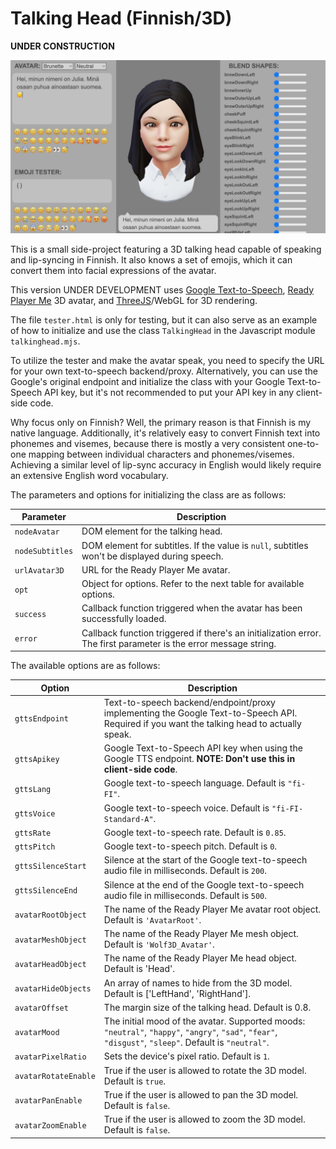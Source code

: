 # Talking Head (Finnish/3D)

**UNDER CONSTRUCTION**

<img src="screenshot.jpg" width="512"><br/>

This is a small side-project featuring a 3D talking head capable of speaking and lip-syncing in Finnish. It also knows a set of emojis, which it can convert them into facial expressions of the avatar.

This version UNDER DEVELOPMENT uses [Google Text-to-Speech](https://cloud.google.com/text-to-speech), [Ready Player Me](https://readyplayer.me/) 3D avatar, and [ThreeJS](https://github.com/mrdoob/three.js/)/WebGL for 3D rendering.

The file `tester.html` is only for testing, but it can also serve as an example of how to initialize and use the class `TalkingHead` in the Javascript module `talkinghead.mjs`.

To utilize the tester and make the avatar speak, you need to specify the URL for your own text-to-speech backend/proxy. Alternatively, you can use the Google's original endpoint and initialize the class with your Google Text-to-Speech API key, but it's not recommended to put your API key in any client-side code.

Why focus only on Finnish? Well, the primary reason is that Finnish is my native language. Additionally, it's relatively easy to convert Finnish text into phonemes and visemes, because there is mostly a very consistent one-to-one mapping between individual characters and phonemes/visemes. Achieving a similar level of lip-sync accuracy in English would likely require an extensive English word vocabulary.

The parameters and options for initializing the class are as follows:

Parameter | Description
--- | ---
`nodeAvatar` | DOM element for the talking head.
`nodeSubtitles` | DOM element for subtitles. If the value is `null`, subtitles won't be displayed during speech.
`urlAvatar3D` | URL for the Ready Player Me avatar.
`opt` | Object for options. Refer to the next table for available options.
`success` | Callback function triggered when the avatar has been successfully loaded.
`error` | Callback function triggered if there's an initialization error. The first parameter is the error message string.

The available options are as follows:

Option | Description
--- | ---
`gttsEndpoint` | Text-to-speech backend/endpoint/proxy implementing the Google Text-to-Speech API. Required if you want the talking head to actually speak.
`gttsApikey` | Google Text-to-Speech API key when using the Google TTS endpoint. **NOTE: Don't use this in client-side code**.
`gttsLang` | Google text-to-speech language. Default is `"fi-FI"`.
`gttsVoice` | Google text-to-speech voice. Default is `"fi-FI-Standard-A"`.
`gttsRate` | Google text-to-speech rate. Default is `0.85`.
`gttsPitch` | Google text-to-speech pitch. Default is `0`.
`gttsSilenceStart` | Silence at the start of the Google text-to-speech audio file in milliseconds. Default is `200`.
`gttsSilenceEnd`| Silence at the end of the Google text-to-speech audio file in milliseconds. Default is `500`.
`avatarRootObject` | The name of the Ready Player Me avatar root object. Default is `'AvatarRoot'`.
`avatarMeshObject` | The name of the Ready Player Me mesh object. Default is `'Wolf3D_Avatar'`.
`avatarHeadObject` | The name of the Ready Player Me head object. Default is 'Head'.
`avatarHideObjects` | An array of names to hide from the 3D model. Default is ['LeftHand', 'RightHand'].
`avatarOffset` | The margin size of the talking head. Default is 0.8.
`avatarMood` | The initial mood of the avatar. Supported moods: `"neutral"`, `"happy"`, `"angry"`, `"sad"`, `"fear"`, `"disgust"`, `"sleep"`. Default is `"neutral"`.
`avatarPixelRatio` | Sets the device's pixel ratio. Default is `1`.
`avatarRotateEnable` | True if the user is allowed to rotate the 3D model. Default is `true`.
`avatarPanEnable` | True if the user is allowed to pan the 3D model. Default is `false`.
`avatarZoomEnable` | True if the user is allowed to zoom the 3D model. Default is `false`.
